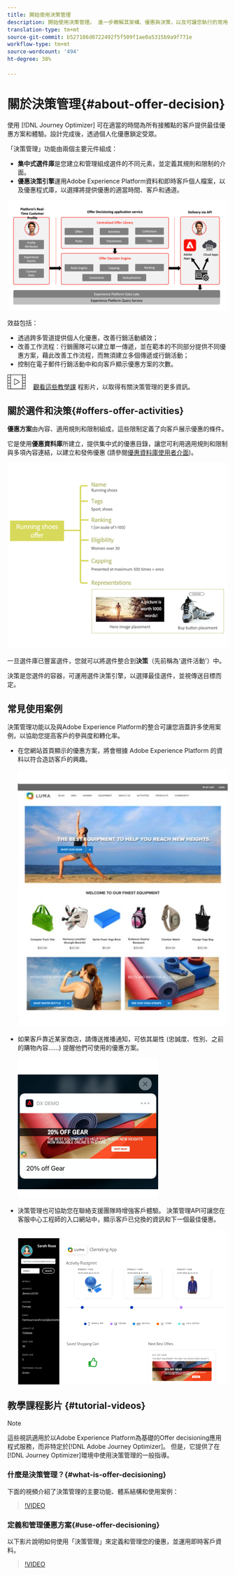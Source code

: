 ```yaml
---
title: 開始使用決策管理
description: 開始使用決策管理。 進一步瞭解其架構、優惠與決策，以及可讓您執行的常用使用案例。
translation-type: tm+mt
source-git-commit: b527186d0722492f5f509f1ae0a5315b9a9f771e
workflow-type: tm+mt
source-wordcount: '494'
ht-degree: 38%

---
```



# 關於決策管理{#about-offer-decision}

使用 [!DNL Journey Optimizer] 可在適當的時間為所有接觸點的客戶提供最佳優惠方案和體驗。設計完成後，透過個人化優惠鎖定受眾。

「決策管理」功能由兩個主要元件組成：

* **集中式選件庫**&#x200B;是您建立和管理組成選件的不同元素，並定義其規則和限制的介面。
* **優惠決策引擎**&#x200B;運用Adobe Experience Platform資料和即時客戶個人檔案，以及優惠程式庫，以選擇將提供優惠的適當時間、客戶和通道。

![](../../assets/architecture.png)

效益包括：

* 透過跨多管道提供個人化優惠，改善行銷活動績效；
* 改善工作流程：行銷團隊可以建立單一傳遞，並在範本的不同部分提供不同優惠方案，藉此改善工作流程，而無須建立多個傳遞或行銷活動；
* 控制在電子郵件行銷活動中和向客戶顯示優惠方案的次數。

![](../../assets/do-not-localize/how-to-video.png) [觀看這些教學課](#tutorial-videos) 程影片，以取得有關決策管理的更多資訊。

## 關於選件和決策{#offers-offer-activities}

**優惠方案**&#x200B;由內容、適用規則和限制組成，這些限制定義了向客戶展示優惠的條件。

它是使用&#x200B;**優惠資料庫**&#x200B;所建立，提供集中式的優惠目錄，讓您可利用適用規則和限制與多項內容連結，以建立和發佈優惠 (請參閱[優惠資料庫使用者介面](../get-started/user-interface.md))。

![](../../assets/offer_structure.png)

一旦選件庫已豐富選件，您就可以將選件整合到&#x200B;**決策**（先前稱為&#39;選件活動&#39;）中。

決策是您選件的容器，可運用選件決策引擎，以選擇最佳選件，並視傳送目標而定。

## 常見使用案例

決策管理功能以及與Adobe Experience Platform的整合可讓您涵蓋許多使用案例，以協助您提高客戶的參與度和轉化率。

* 在您網站首頁顯示的優惠方案，將會根據 Adobe Experience Platform 的資料以符合造訪客戶的興趣。

   ![](../../assets/website.png)

* 如果客戶靠近某家商店，請傳送推播通知，可依其屬性 (忠誠度、性別、之前的購物內容……) 提醒他們可使用的優惠方案。

   ![](../../assets/push_sample.png)

* 決策管理也可協助您在聯絡支援團隊時增強客戶體驗。 決策管理API可讓您在客服中心工程師的入口網站中，顯示客戶已兌換的資訊和下一個最佳優惠。

   ![](../../assets/call-center.png)

## 教學課程影片 {#tutorial-videos}

>[!NOTE]
>
>這些視訊適用於以Adobe Experience Platform為基礎的Offer decisioning應用程式服務，而非特定於[!DNL Adobe Journey Optimizer]。 但是，它提供了在[!DNL Journey Optimizer]環境中使用決策管理的一般指導。

### 什麼是決策管理？{#what-is-offer-decisioning}

下面的視頻介紹了決策管理的主要功能、體系結構和使用案例：

>[!VIDEO](https://video.tv.adobe.com/v/326961?quality=12&learn=on)

### 定義和管理優惠方案{#use-offer-decisioning}

以下影片說明如何使用「決策管理」來定義和管理您的優惠，並運用即時客戶資料。

>[!VIDEO](https://video.tv.adobe.com/v/326841?quality=12&learn=on)
